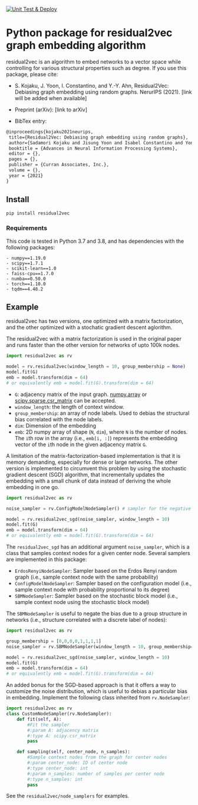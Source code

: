 [![Unit Test & Deploy](https://github.com/skojaku/residual2vec/actions/workflows/main.yml/badge.svg)](https://github.com/skojaku/residual2vec/actions/workflows/main.yml)

# Python package for residual2vec graph embedding algorithm

residual2vec is an algorithm to embed networks to a vector space while controlling for various structural properties such as degree. If you use this package, please cite:

- S. Kojaku, J. Yoon, I. Constantino, and Y.-Y. Ahn, Residual2Vec: Debiasing graph embedding using random graphs. NerurIPS (2021). [link will be added when available]

- Preprint (arXiv): [link to arXiv]

- BibTex entry:
```latex
@inproceedings{kojaku2021neurips,
 title={Residual2Vec: Debiasing graph embedding using random graphs},
 author={Sadamori Kojaku and Jisung Yoon and Isabel Constantino and Yong-Yeol Ahn},
 booktitle = {Advances in Neural Information Processing Systems},
 editor = {},
 pages = {},
 publisher = {Curran Associates, Inc.},
 volume = {},
 year = {2021}
}
```

## Install

```bash
pip install residual2vec
```

### Requirements

This code is tested in Python 3.7 and 3.8, and has dependencies with
the following packages:

```
- numpy==1.19.0
- scipy==1.7.1
- scikit-learn==1.0
- faiss-cpu==1.7.0
- numba==0.50.0
- torch==1.10.0
- tqdm==4.48.2
```


## Example

residual2vec has two versions, one optimized with a matrix factorization, and the other optimized with a stochatic gradient descent aglorithm.

The residual2vec with a matrix factorization is used in the original paper and runs faster than the other version for networks of upto 100k nodes.

```python
import residual2vec as rv

model = rv.residual2vec(window_length = 10, group_membership = None)
model.fit(G)
emb = model.transform(dim = 64)
# or equivalently emb = model.fit(G).transform(dim = 64)
```
- `G`: adjacency matrix of the input graph. [numpy.array](https://numpy.org/doc/stable/reference/generated/numpy.array.html) or [scipy.sparse.csr_matrix](https://docs.scipy.org/doc/scipy/reference/generated/scipy.sparse.csr_matrix.html) can be accepted.
- `window_length`: the length of context window.
- `group_membership`: an array of node labels. Used to debias the structural bias correlated with the node labels.
- `dim`: Dimension of the embedding
- `emb`: 2D numpy array of shape (`N`, `dim`), where `N` is the number of nodes. The `i`th row in the array (i.e., `emb[i, :]`) represents the embedding vector of the `i`th node in the given adjacency matrix `G`.


A limitation of the matrix-factorization-based implementation is that it is memory demanding, especially for dense or large networks.
The other version is implemented to circumvent this problem by using the stochastic gradient descent (SGD) algorithm, that
incrementally updates the embedding with a small chunk of data instead of deriving the whole embedding in one go.

```python
import residual2vec as rv

noise_sampler = rv.ConfigModelNodeSampler() # sampler for the negative sampling

model = rv.residual2vec_sgd(noise_sampler, window_length = 10)
model.fit(G)
emb = model.transform(dim = 64)
# or equivalently emb = model.fit(G).transform(dim = 64)
```

The `residual2vec_sgd` has an additional argument `noise_sampler`, which is a class that samples context nodes for a given center node.
Several samplers are implemented in this package:
- `ErdosRenyiNodeSampler`: Sampler based on the Erdos Renyi random graph (i.e., sample context node with the same probability)
- `ConfigModelNodeSampler`: Sampler based on the configuration model (i.e., sample context node with probability proportional to its degree)
- `SBMNodeSampler`: Sampler based on the stochastic block model (i.e., sample context node using the stochastic block model)

The `SBMNodeSampler` is useful to negate the bias due to a group structure in networks (i.e., structure correlated with a discrete label of nodes):

```python
import residual2vec as rv

group_membership = [0,0,0,0,1,1,1,1]
noise_sampler = rv.SBMNodeSampler(window_length = 10, group_membership=group_membership) # sampler for the negative sampling

model = rv.residual2vec_sgd(noise_sampler, window_length = 10)
model.fit(G)
emb = model.transform(dim = 64)
# or equivalently emb = model.fit(G).transform(dim = 64)
```

An added bonus for the SGD-based approach is that it offers a way to customize the noise distribution, which is useful to debias a particular bias in embedding.
Implement the following class inherited from `rv.NodeSampler`:

```python
import residual2vec as rv
class CustomNodeSampler(rv.NodeSampler):
    def fit(self, A):
        #Fit the sampler
        #:param A: adjacency matrix
        #:type A: scipy.csr_matrix
        pass

    def sampling(self, center_node, n_samples):
        #Sample context nodes from the graph for center nodes
        #:param center_node: ID of center node
        #:type center_node: int
        #:param n_samples: number of samples per center node
        #:type n_samples: int
        pass
```

See the `residual2vec/node_samplers` for examples.
